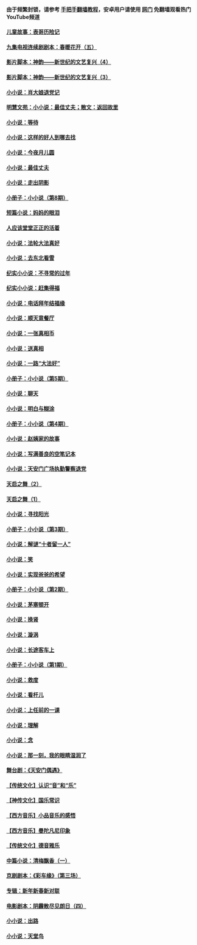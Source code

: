 #### 由于频繁封锁，请参考 [手把手翻墙教程](https://github.com/gfw-breaker/guides/wiki/)，安卓用户请使用 [网门](https://github.com/gfw-breaker/nogfw/blob/master/dl.md?t=05030100) 免翻墙观看热门YouTube频道 

#### [儿童故事：表哥历险记](../pages/328/383535.md?t=05030100) 

#### [九集电视连续剧剧本：春暖花开（五）](../pages/328/275919.md?t=05030100) 

#### [影片脚本：神韵——新世纪的文艺复兴（4）](../pages/328/266089.md?t=05030100) 

#### [影片脚本：神韵——新世纪的文艺复兴（3）](../pages/328/266087.md?t=05030100) 

#### [小小说：肖大娘退党记](../pages/328/239807.md?t=05030100) 

#### [明慧文苑：小小说：最佳丈夫；散文：返回故里](../pages/328/3439.md?t=05030100) 

#### [小小说：等待](../pages/328/223927.md?t=05030100) 

#### [小小说：这样的好人到哪去找](../pages/328/209396.md?t=05030100) 

#### [小小说：今夜月儿圆](../pages/328/193588.md?t=05030100) 

#### [小小说：最佳丈夫](../pages/328/190938.md?t=05030100) 

#### [小小说：走出阴影](../pages/328/190744.md?t=05030100) 

#### [小册子：小小说（第8期）](../pages/328/188202.md?t=05030100) 

#### [短篇小说：妈妈的眼泪](../pages/328/187712.md?t=05030100) 

#### [人应该堂堂正正的活着](../pages/328/182430.md?t=05030100) 

#### [小小说：法轮大法真好](../pages/328/174669.md?t=05030100) 

#### [小小说：去东北看雪](../pages/328/173882.md?t=05030100) 

#### [纪实小小说：不寻常的过年](../pages/328/173187.md?t=05030100) 

#### [纪实小小说：赶集得福](../pages/328/172652.md?t=05030100) 

#### [小小说：电话拜年结福缘](../pages/328/172533.md?t=05030100) 

#### [小小说：顺天意餐厅](../pages/328/170182.md?t=05030100) 

#### [小小说：一张真相币](../pages/328/169410.md?t=05030100) 

#### [小小说：送真相](../pages/328/166713.md?t=05030100) 

#### [小小说：一路“大法好”](../pages/328/162016.md?t=05030100) 

#### [小册子：小小说（第5期）](../pages/328/161131.md?t=05030100) 

#### [小小说：聊天](../pages/328/159640.md?t=05030100) 

#### [小小说：明白与糊涂](../pages/328/158101.md?t=05030100) 

#### [小册子：小小说（第4期）](../pages/328/158006.md?t=05030100) 

#### [小小说：赵姨家的故事](../pages/328/157843.md?t=05030100) 

#### [小小说：写满善良的空笔记本](../pages/328/157382.md?t=05030100) 

#### [小小说：天安门广场执勤警察退党](../pages/328/156982.md?t=05030100) 

#### [天启之舞（2）](../pages/328/153440.md?t=05030100) 

#### [天启之舞（1）](../pages/328/153439.md?t=05030100) 

#### [小小说：寻找阳光](../pages/328/153065.md?t=05030100) 

#### [小册子：小小说（第3期）](../pages/328/151715.md?t=05030100) 

#### [小小说：解谜“十者留一人”](../pages/328/148967.md?t=05030100) 

#### [小小说：笑](../pages/328/148905.md?t=05030100) 

#### [小小说：实现爸爸的希望](../pages/328/148096.md?t=05030100) 

#### [小册子：小小说（第2期）](../pages/328/147214.md?t=05030100) 

#### [小小说：茅塞顿开](../pages/328/147030.md?t=05030100) 

#### [小小说：换肾](../pages/328/146770.md?t=05030100) 

#### [小小说：漩涡](../pages/328/146683.md?t=05030100) 

#### [小小说：长途客车上](../pages/328/145076.md?t=05030100) 

#### [小册子：小小说（第1期）](../pages/328/143963.md?t=05030100) 

#### [小小说：救度](../pages/328/143927.md?t=05030100) 

#### [小小说：看杆儿](../pages/328/142137.md?t=05030100) 

#### [小小说：上任前的一课](../pages/328/140808.md?t=05030100) 

#### [小小说：理解](../pages/328/140476.md?t=05030100) 

#### [小小说：念](../pages/328/139513.md?t=05030100) 

#### [小小说：那一刻，我的眼睛湿润了](../pages/328/138476.md?t=05030100) 

#### [舞台剧：《天安门偶遇》](../pages/328/117155.md?t=05030100) 

#### [【传统文化】认识“音”和“乐”](../pages/328/108667.md?t=05030100) 

#### [【神传文化】国乐常识](../pages/328/104225.md?t=05030100) 

#### [【西方音乐】小品音乐的感悟](../pages/328/102924.md?t=05030100) 

#### [【西方音乐】曼陀凡尼印象](../pages/328/102922.md?t=05030100) 

#### [【传统文化】德音雅乐](../pages/328/102923.md?t=05030100) 

#### [中篇小说：清梅飘香（一）](../pages/328/101058.md?t=05030100) 

#### [京剧剧本：《彩车缘》（第三场）](../pages/328/96434.md?t=05030100) 

#### [专辑：新年新春新对联](../pages/328/94991.md?t=05030100) 

#### [电影剧本：阴霾散尽见朗日（四）](../pages/328/87081.md?t=05030100) 

#### [小小说：出路](../pages/328/84848.md?t=05030100) 

#### [小小说：天堂鸟](../pages/328/83084.md?t=05030100) 

